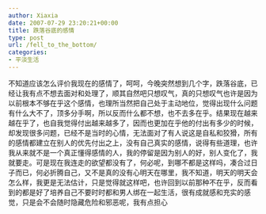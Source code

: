 ```yaml
---
author: Xiaxia
date: 2007-07-29 23:20:21+00:00
title: 跌落谷底的感情
type: post
url: /fell_to_the_bottom/
categories:
- 平淡生活
---
```


不知道应该怎么评价我现在的感情了，呵呵，今晚突然想到几个字，跌落谷底，已经让我有点不想去面对和处理了，顺其自然吧只想叹气，真的只想叹气也许是因为以前根本不够在乎这个感情，也理所当然把自己处于主动地位，觉得出现什么问题有什么大不了，顶多分手啊，所以反而什么都不想，也不去多在乎。结果现在越来越在乎了，也自我觉得付出越来越多了，因而也更加在乎他的付出有多少的时候，却发现很多问题，已经不是当时的心情，无法面对了有人说这是自私和狡猾，所有的感情都建立在别人的优先付出之上，没有自己真实的感情，说得有些道理，也许我从来就不是一个真正懂得感情的人，我的停留是因为别人的好，别人变化了，我就要走。可是现在我连走的欲望都没有了，何必呢，到哪不都是这样吗，凑合过日子而已，何必折腾自己，又不是真的没有心明天在哪里，我不知道，明天的明天会怎么样，我更是无法估计，只是觉得就这样吧，也许回到以前那种不在乎，反而看到的都是好了培养自己不要时时都和男人绑在一起生活，很有成就感和充实的感觉，只是会不会随时隐藏危险和邪恶呢，我有点担心
